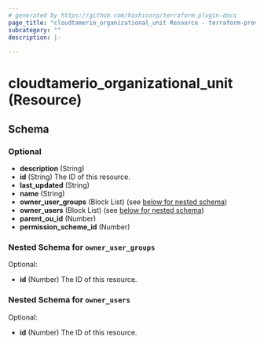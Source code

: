 ```yaml
---
# generated by https://github.com/hashicorp/terraform-plugin-docs
page_title: "cloudtamerio_organizational_unit Resource - terraform-provider-cloudtamerio"
subcategory: ""
description: |-
  
---
```


# cloudtamerio_organizational_unit (Resource)





<!-- schema generated by tfplugindocs -->
## Schema

### Optional

- **description** (String)
- **id** (String) The ID of this resource.
- **last_updated** (String)
- **name** (String)
- **owner_user_groups** (Block List) (see [below for nested schema](#nestedblock--owner_user_groups))
- **owner_users** (Block List) (see [below for nested schema](#nestedblock--owner_users))
- **parent_ou_id** (Number)
- **permission_scheme_id** (Number)

<a id="nestedblock--owner_user_groups"></a>
### Nested Schema for `owner_user_groups`

Optional:

- **id** (Number) The ID of this resource.


<a id="nestedblock--owner_users"></a>
### Nested Schema for `owner_users`

Optional:

- **id** (Number) The ID of this resource.


